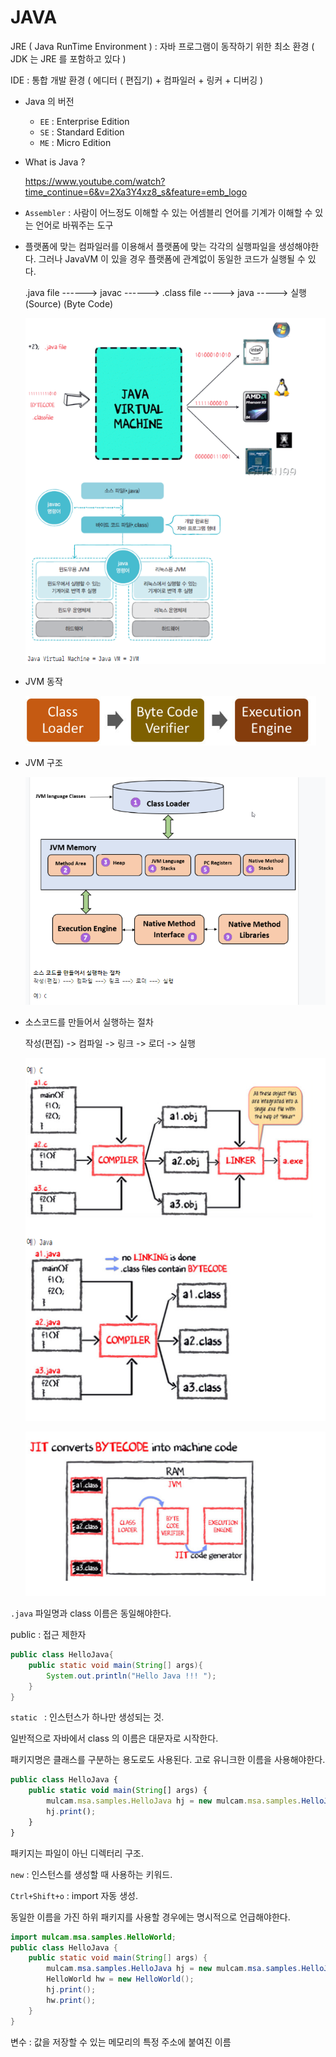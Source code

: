 # JAVA



JRE ( Java RunTime Environment ) : 자바 프로그램이 동작하기 위한 최소 환경  ( JDK 는 JRE 를 포함하고 있다 )

IDE : 통합 개발 환경 ( 에디터 ( 편집기) + 컴파일러 + 링커 + 디버깅  )



- Java 의 버전 
  - `EE` : Enterprise Edition 
  - `SE` : Standard Edition 
  - `ME` : Micro Edition 



- What is Java ? 

  https://www.youtube.com/watch?time_continue=6&v=2Xa3Y4xz8_s&feature=emb_logo





- `Assembler`  : 사람이 어느정도 이해할 수 있는 어셈블리 언어를 기계가 이해할 수 있는 언어로 바꿔주는 도구 

- 플랫폼에 맞는 컴파일러를 이용해서 플랫폼에 맞는 각각의 실행파일을 생성해야한다. 그러나 JavaVM 이 있을 경우 플랫폼에 관계없이 동일한 코드가 실행될 수 있다. 

   .java file ------> javac ------> .class file -----> java -----> 실행 (Source)             (Byte Code)

  ![image-20200217165654617](images/image-20200217165654617.png)

- JVM 동작 

  ![image-20200217170714774](images/image-20200217170714774.png)

- JVM 구조 

  ![image-20200217114205813](images/image-20200217114205813.png)

- 소스코드를 만들어서 실행하는 절차 

  작성(편집) -> 컴파일 -> 링크 -> 로더 -> 실행 

  ![image-20200217171043702](images/image-20200217171043702.png)

  ![image-20200217171053831](images/image-20200217171053831.png)

`.java` 파일명과 class 이름은 동일해야한다. 



public : 접근 제한자 

```java
public class HelloJava{ 
	public static void main(String[] args){		
        System.out.println("Hello Java !!! "); 
    }
}
```

`static ` : 인스턴스가 하나만 생성되는 것. 

일반적으로 자바에서 class 의 이름은 대문자로 시작한다. 



패키지명은 클래스를 구분하는 용도로도 사용된다. 고로 유니크한 이름을 사용해야한다.

```javascript
public class HelloJava {
	public static void main(String[] args) {
		mulcam.msa.samples.HelloJava hj = new mulcam.msa.samples.HelloJava(); 
		hj.print();		
	}
}
```

패키지는 파일이 아닌 디렉터리 구조. 

`new` : 인스턴스를 생성할 때 사용하는 키워드. 



`Ctrl+Shift+o` : import 자동 생성. 

동일한 이름을 가진 하위 패키지를 사용할 경우에는 명시적으로 언급해야한다. 

```java
import mulcam.msa.samples.HelloWorld;
public class HelloJava {
	public static void main(String[] args) {
		mulcam.msa.samples.HelloJava hj = new mulcam.msa.samples.HelloJava(); 
		HelloWorld hw = new HelloWorld(); 
		hj.print();		
		hw.print(); 
	}
}
```





변수 : 값을 저장할 수 있는 메모리의 특정 주소에 붙여진 이름 